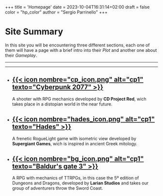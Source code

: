 +++
title = 'Homepage'
date = 2023-10-04T16:31:14+02:00
draft = false
color = "hp_color"
author = "Sergio Parrinello"
+++

# Site Summary

In this site you will be encountering three different sections, each one of them will have a page with a brief intro into their *Plot* and another one about their *Gameplay*.
___
___

- ## [{{< icon nombre="cp_icon.png" alt="cp1" texto="Cyberpunk 2077" >}}](/game_review/posts/cyberpunk_2077)

    A shooter with RPG mechanics developed by **CD Project Red**, wich takes place in a distopian world in the near future.

- ## [{{< icon nombre="hades_icon.png" alt="cp1" texto="Hades" >}}](/game_review/posts/hades)

    A frenetic RogueLight game with isometric view developed by **Supergiant Games**, wich is inspired in ancient Greek mitology.

- ## [{{< icon nombre="bg_icon.png" alt="cp1" texto="Baldur's gate 3" >}}](/game_review/posts/baldurs-gate-3)

    A RPG with mechanics of TTRPGs, in this case the 5º edition of Dungeons and Dragons, developed by **Larian Studios** and takes our group of adventurers throw the Sword Coast.


